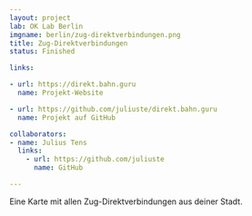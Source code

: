 ```yaml
---
layout: project
lab: OK Lab Berlin
imgname: berlin/zug-direktverbindungen.png
title: Zug-Direktverbindungen
status: Finished

links:

- url: https://direkt.bahn.guru
  name: Projekt-Website

- url: https://github.com/juliuste/direkt.bahn.guru
  name: Projekt auf GitHub

collaborators:
- name: Julius Tens
  links:
    - url: https://github.com/juliuste
      name: GitHub

---
```


Eine Karte mit allen Zug-Direktverbindungen aus deiner Stadt.
